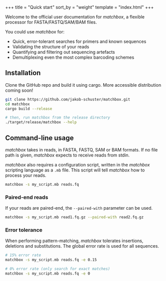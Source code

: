 +++
title = "Quick start"
sort_by = "weight"
template = "index.html"
+++

Welcome to the official user documentation for *matchbox*, a flexible processor for FASTA/FASTQ/SAM/BAM files.

You could use *matchbox* for:
- Quick, error-tolerant searches for primers and known sequences
- Validating the structure of your reads
- Quantifying and filtering out sequencing artefacts
- Demultiplexing even the most complex barcoding schemes

<!-- 
[Recipes](/recipes/) contains plenty of example scripts to get started with *matchbox*.

[Reference](/reference/) is an in-depth reference for the *matchbox* scripting language, including a list of the built-in functions. -->

## Installation

Clone the GitHub repo and build it using cargo. More accessible distribution coming soon!

```bash
git clone https://github.com/jakob-schuster/matchbox.git
cd matchbox
cargo build --release

# then, run matchbox from the release directory
./target/release/matchbox --help
```

## Command-line usage

*matchbox* takes in reads, in FASTA, FASTQ, SAM or BAM formats. If no file path is given, *matchbox* expects to receive reads from stdin.

*matchbox* also requires a configuration script, written in the *matchbox* scripting language as a `.mb` file. This script will tell *matchbox* how to process your reads.

```bash
matchbox -s my_script.mb reads.fq
```

### Paired-end reads

If your reads are paired-end, the `--paired-with` parameter can be used.

```bash
matchbox -s my_script.mb read1.fq.gz --paired-with read2.fq.gz
```

### Error tolerance

When performing pattern-matching, *matchbox* tolerates insertions, deletions and substitutions. The global error rate is used for all sequences.

```bash
# 15% error rate
matchbox -s my_script.mb reads.fq -e 0.15

# 0% error rate (only search for exact matches)
matchbox -s my_script.mb reads.fq -e 0
```

<!-- ### Scripting language


<table>
<tr>
<td>Quick, simple queries</td>
<td>

```matchbox
read.seq.len().average!()
```

</td>
</tr>
<tr>
<td>Powerful pattern matching</td>
<td>

```matchbox
if read is [_ primer umi:|10| _] =>
    read.tag('umi={umi.seq}')
        .out!('processed.fq')
```

</td>
</tr>
<tr>
<td>Complex demultiplexing</td>
<td>

```matchbox
if read is [_ b1.seq linker b2.seq _] 
    for b1, b2 in csv('barcodes.tsv') =>
        read.out!('{b1.seq}_{b2.seq}.fq')
```

</td>
</tr>
</table> -->
